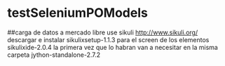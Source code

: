 # testSeleniumPOModels
##carga de datos a mercado libre 
use sikuli http://www.sikuli.org/
descargar e instalar sikulixsetup-1.1.3 
para el screen de los elementos sikulixide-2.0.4
la primera vez que lo habran van a necesitar en la misma carpeta jython-standalone-2.7.2 

